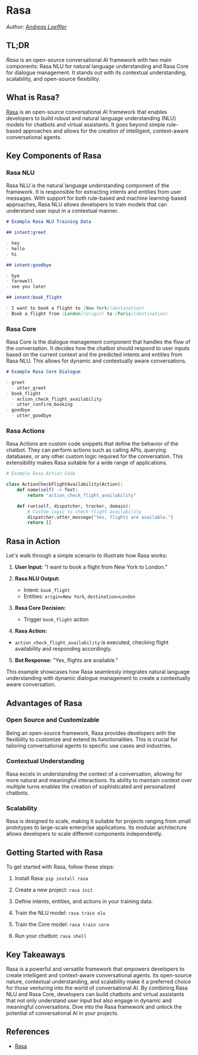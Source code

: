 # Rasa

_Author: [Andreas Loeffler](mailto:an161loe@htwg-konstanz.de)_

## TL;DR

_Rasa_ is an open-source conversational AI framework with two main components: Rasa NLU for natural language understanding and Rasa Core for dialogue management. It stands out with its contextual understanding, scalability, and open-source flexibility.

## What is Rasa?

[Rasa](https://rasa.com/) is an open-source conversational AI framework that enables developers to build robust and natural language understanding (NLU) models for chatbots and virtual assistants. It goes beyond simple rule-based approaches and allows for the creation of intelligent, context-aware conversational agents.

## Key Components of Rasa

### Rasa NLU

Rasa NLU is the natural language understanding component of the framework. It is responsible for extracting intents and entities from user messages. With support for both rule-based and machine learning-based approaches, Rasa NLU allows developers to train models that can understand user input in a contextual manner.

```markdown
# Example Rasa NLU Training Data

## intent:greet

- hey
- hello
- hi

## intent:goodbye

- bye
- farewell
- see you later

## intent:book_flight

- I want to book a flight to [New York](destination)
- Book a flight from [London](origin) to [Paris](destination)
```

### Rasa Core

Rasa Core is the dialogue management component that handles the flow of the conversation. It decides how the chatbot should respond to user inputs based on the current context and the predicted intents and entities from Rasa NLU. This allows for dynamic and contextually aware conversations.

```markdown
# Example Rasa Core Dialogue

- greet
  - utter_greet
- book_flight
  - action_check_flight_availability
  - utter_confirm_booking
- goodbye
  - utter_goodbye
```

### Rasa Actions

Rasa Actions are custom code snippets that define the behavior of the chatbot. They can perform actions such as calling APIs, querying databases, or any other custom logic required for the conversation. This extensibility makes Rasa suitable for a wide range of applications.

```python
# Example Rasa Action Code

class ActionCheckFlightAvailability(Action):
    def name(self) -> Text:
        return "action_check_flight_availability"

    def run(self, dispatcher, tracker, domain):
        # Custom logic to check flight availability
        dispatcher.utter_message("Yes, flights are available.")
        return []
```

## Rasa in Action

Let's walk through a simple scenario to illustrate how Rasa works:

1.  **User Input:** "I want to book a flight from New York to London."

2.  **Rasa NLU Output:**

    - Intent: `book_flight`
    - Entities: `origin=New York`, `destination=London`

3.  **Rasa Core Decision:**

    - Trigger `book_flight` action

4.  **Rasa Action:**

- `action_check_flight_availability` is executed, checking flight availability and responding accordingly.

5. **Bot Response:** "Yes, flights are available."

This example showcases how Rasa seamlessly integrates natural language understanding with dynamic dialogue management to create a contextually aware conversation.

## Advantages of Rasa

### Open Source and Customizable

Being an open-source framework, Rasa provides developers with the flexibility to customize and extend its functionalities. This is crucial for tailoring conversational agents to specific use cases and industries.

### Contextual Understanding

Rasa excels in understanding the context of a conversation, allowing for more natural and meaningful interactions. Its ability to maintain context over multiple turns enables the creation of sophisticated and personalized chatbots.

### Scalability

Rasa is designed to scale, making it suitable for projects ranging from small prototypes to large-scale enterprise applications. Its modular architecture allows developers to scale different components independently.

## Getting Started with Rasa

To get started with Rasa, follow these steps:

1. Install Rasa: `pip install rasa`

2. Create a new project: `rasa init`

3. Define intents, entities, and actions in your training data.

4. Train the NLU model: `rasa train nlu`

5. Train the Core model: `rasa train core`

6. Run your chatbot: `rasa shell`

## Key Takeaways

Rasa is a powerful and versatile framework that empowers developers to create intelligent and context-aware conversational agents. Its open-source nature, contextual understanding, and scalability make it a preferred choice for those venturing into the world of conversational AI. By combining Rasa NLU and Rasa Core, developers can build chatbots and virtual assistants that not only understand user input but also engage in dynamic and meaningful conversations. Dive into the Rasa framework and unlock the potential of conversational AI in your projects.

## References

- [Rasa](https://github.com/RasaHQ/rasa)
